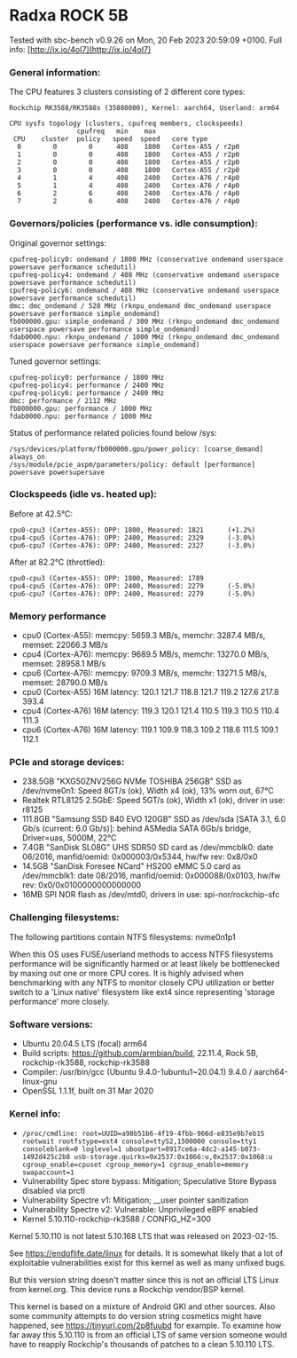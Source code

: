 # Radxa ROCK 5B

Tested with sbc-bench v0.9.26 on Mon, 20 Feb 2023 20:59:09 +0100. Full info: [http://ix.io/4oI7](http://ix.io/4oI7)

### General information:

The CPU features 3 clusters consisting of 2 different core types:

    Rockchip RK3588/RK3588s (35880000), Kernel: aarch64, Userland: arm64
    
    CPU sysfs topology (clusters, cpufreq members, clockspeeds)
                     cpufreq   min    max
     CPU    cluster  policy   speed  speed   core type
      0        0        0      408    1800   Cortex-A55 / r2p0
      1        0        0      408    1800   Cortex-A55 / r2p0
      2        0        0      408    1800   Cortex-A55 / r2p0
      3        0        0      408    1800   Cortex-A55 / r2p0
      4        1        4      408    2400   Cortex-A76 / r4p0
      5        1        4      408    2400   Cortex-A76 / r4p0
      6        2        6      408    2400   Cortex-A76 / r4p0
      7        2        6      408    2400   Cortex-A76 / r4p0

### Governors/policies (performance vs. idle consumption):

Original governor settings:

    cpufreq-policy0: ondemand / 1800 MHz (conservative ondemand userspace powersave performance schedutil)
    cpufreq-policy4: ondemand / 408 MHz (conservative ondemand userspace powersave performance schedutil)
    cpufreq-policy6: ondemand / 408 MHz (conservative ondemand userspace powersave performance schedutil)
    dmc: dmc_ondemand / 528 MHz (rknpu_ondemand dmc_ondemand userspace powersave performance simple_ondemand)
    fb000000.gpu: simple_ondemand / 300 MHz (rknpu_ondemand dmc_ondemand userspace powersave performance simple_ondemand)
    fdab0000.npu: rknpu_ondemand / 1000 MHz (rknpu_ondemand dmc_ondemand userspace powersave performance simple_ondemand)

Tuned governor settings:

    cpufreq-policy0: performance / 1800 MHz
    cpufreq-policy4: performance / 2400 MHz
    cpufreq-policy6: performance / 2400 MHz
    dmc: performance / 2112 MHz
    fb000000.gpu: performance / 1000 MHz
    fdab0000.npu: performance / 1000 MHz

Status of performance related policies found below /sys:

    /sys/devices/platform/fb000000.gpu/power_policy: [coarse_demand] always_on
    /sys/module/pcie_aspm/parameters/policy: default [performance] powersave powersupersave

### Clockspeeds (idle vs. heated up):

Before at 42.5°C:

    cpu0-cpu3 (Cortex-A55): OPP: 1800, Measured: 1821      (+1.2%)
    cpu4-cpu5 (Cortex-A76): OPP: 2400, Measured: 2329      (-3.0%)
    cpu6-cpu7 (Cortex-A76): OPP: 2400, Measured: 2327      (-3.0%)

After at 82.2°C (throttled):

    cpu0-cpu3 (Cortex-A55): OPP: 1800, Measured: 1789 
    cpu4-cpu5 (Cortex-A76): OPP: 2400, Measured: 2279      (-5.0%)
    cpu6-cpu7 (Cortex-A76): OPP: 2400, Measured: 2279      (-5.0%)

### Memory performance

  * cpu0 (Cortex-A55): memcpy: 5659.3 MB/s, memchr: 3287.4 MB/s, memset: 22066.3 MB/s
  * cpu4 (Cortex-A76): memcpy: 9689.5 MB/s, memchr: 13270.0 MB/s, memset: 28958.1 MB/s
  * cpu6 (Cortex-A76): memcpy: 9709.3 MB/s, memchr: 13271.5 MB/s, memset: 28790.0 MB/s
  * cpu0 (Cortex-A55) 16M latency: 120.1 121.7 118.8 121.7 119.2 127.6 217.8 393.4 
  * cpu4 (Cortex-A76) 16M latency: 119.3 120.1 121.4 110.5 119.3 110.5 110.4 111.3 
  * cpu6 (Cortex-A76) 16M latency: 119.1 109.9 118.3 109.2 118.6 111.5 109.1 112.1 

### PCIe and storage devices:

  * 238.5GB "KXG50ZNV256G NVMe TOSHIBA 256GB" SSD as /dev/nvme0n1: Speed 8GT/s (ok), Width x4 (ok), 13% worn out, 67°C
  * Realtek RTL8125 2.5GbE: Speed 5GT/s (ok), Width x1 (ok), driver in use: r8125
  * 111.8GB "Samsung SSD 840 EVO 120GB" SSD as /dev/sda [SATA 3.1, 6.0 Gb/s (current: 6.0 Gb/s)]: behind ASMedia SATA 6Gb/s bridge, Driver=uas, 5000M, 22°C
  * 7.4GB "SanDisk SL08G" UHS SDR50 SD card as /dev/mmcblk0: date 06/2016, manfid/oemid: 0x000003/0x5344, hw/fw rev: 0x8/0x0
  * 14.5GB "SanDisk Foresee NCard" HS200 eMMC 5.0 card as /dev/mmcblk1: date 08/2016, manfid/oemid: 0x000088/0x0103, hw/fw rev: 0x0/0x0100000000000000
  * 16MB SPI NOR flash as /dev/mtd0, drivers in use: spi-nor/rockchip-sfc

### Challenging filesystems:

The following partitions contain NTFS filesystems: nvme0n1p1

When this OS uses FUSE/userland methods to access NTFS filesystems performance
will be significantly harmed or at least likely be bottlenecked by maxing out
one or more CPU cores. It is highly advised when benchmarking with any NTFS to
monitor closely CPU utilization or better switch to a 'Linux native' filesystem
like ext4 since representing 'storage performance' more closely.

### Software versions:

  * Ubuntu 20.04.5 LTS (focal) arm64
  * Build scripts: https://github.com/armbian/build, 22.11.4, Rock 5B, rockchip-rk3588, rockchip-rk3588
  * Compiler: /usr/bin/gcc (Ubuntu 9.4.0-1ubuntu1~20.04.1) 9.4.0 / aarch64-linux-gnu
  * OpenSSL 1.1.1f, built on 31 Mar 2020

### Kernel info:

  * `/proc/cmdline: root=UUID=a98b51b6-4f19-4fbb-966d-e835e9b7eb15 rootwait rootfstype=ext4 console=ttyS2,1500000 console=tty1 consoleblank=0 loglevel=1 ubootpart=8917ce6a-4dc2-a145-b073-1492d425c2b8 usb-storage.quirks=0x2537:0x1066:u,0x2537:0x1068:u   cgroup_enable=cpuset cgroup_memory=1 cgroup_enable=memory swapaccount=1`
  * Vulnerability Spec store bypass: Mitigation; Speculative Store Bypass disabled via prctl
  * Vulnerability Spectre v1:        Mitigation; __user pointer sanitization
  * Vulnerability Spectre v2:        Vulnerable: Unprivileged eBPF enabled
  * Kernel 5.10.110-rockchip-rk3588 / CONFIG_HZ=300

Kernel 5.10.110 is not latest 5.10.168 LTS that was released on 2023-02-15.

See https://endoflife.date/linux for details. It is somewhat likely that
a lot of exploitable vulnerabilities exist for this kernel as well as many
unfixed bugs.

But this version string doesn't matter since this is not an official LTS Linux
from kernel.org. This device runs a Rockchip vendor/BSP kernel.

This kernel is based on a mixture of Android GKI and other sources. Also some
community attempts to do version string cosmetics might have happened, see
https://tinyurl.com/2p8fuubd for example. To examine how far away this 5.10.110
is from an official LTS of same version someone would have to reapply Rockchip's
thousands of patches to a clean 5.10.110 LTS.
